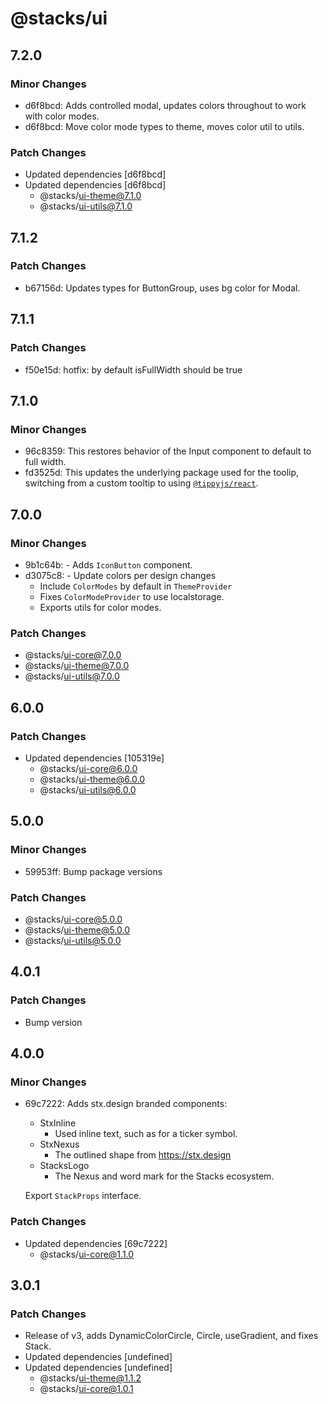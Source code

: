 # @stacks/ui

## 7.2.0

### Minor Changes

- d6f8bcd: Adds controlled modal, updates colors throughout to work with color modes.
- d6f8bcd: Move color mode types to theme, moves color util to utils.

### Patch Changes

- Updated dependencies [d6f8bcd]
- Updated dependencies [d6f8bcd]
  - @stacks/ui-theme@7.1.0
  - @stacks/ui-utils@7.1.0

## 7.1.2

### Patch Changes

- b67156d: Updates types for ButtonGroup, uses bg color for Modal.

## 7.1.1

### Patch Changes

- f50e15d: hotfix: by default isFullWidth should be true

## 7.1.0

### Minor Changes

- 96c8359: This restores behavior of the Input component to default to full width.
- fd3525d: This updates the underlying package used for the toolip, switching from a custom tooltip to using [`@tippyjs/react`](https://github.com/atomiks/tippyjs-react).

## 7.0.0

### Minor Changes

- 9b1c64b: - Adds `IconButton` component.
- d3075c8: - Update colors per design changes
  - Include `ColorModes` by default in `ThemeProvider`
  - Fixes `ColorModeProvider` to use localstorage.
  - Exports utils for color modes.

### Patch Changes

- @stacks/ui-core@7.0.0
- @stacks/ui-theme@7.0.0
- @stacks/ui-utils@7.0.0

## 6.0.0

### Patch Changes

- Updated dependencies [105319e]
  - @stacks/ui-core@6.0.0
  - @stacks/ui-theme@6.0.0
  - @stacks/ui-utils@6.0.0

## 5.0.0

### Minor Changes

- 59953ff: Bump package versions

### Patch Changes

- @stacks/ui-core@5.0.0
- @stacks/ui-theme@5.0.0
- @stacks/ui-utils@5.0.0

## 4.0.1

### Patch Changes

- Bump version

## 4.0.0

### Minor Changes

- 69c7222: Adds stx.design branded components:

  - StxInline
    - Used inline text, such as for a ticker symbol.
  - StxNexus
    - The outlined shape from https://stx.design
  - StacksLogo
    - The Nexus and word mark for the Stacks ecosystem.

  Export `StackProps` interface.

### Patch Changes

- Updated dependencies [69c7222]
  - @stacks/ui-core@1.1.0

## 3.0.1

### Patch Changes

- Release of v3, adds DynamicColorCircle, Circle, useGradient, and fixes Stack.
- Updated dependencies [undefined]
- Updated dependencies [undefined]
  - @stacks/ui-theme@1.1.2
  - @stacks/ui-core@1.0.1
